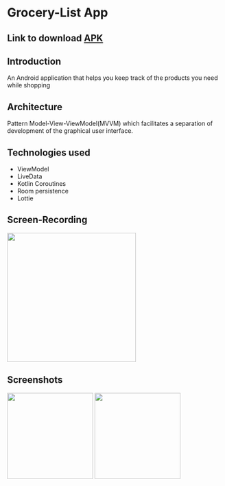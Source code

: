 # Grocery-List App
## Link to download [APK](https://github.com/smartinternz02/SPSGP-52834-Virtual-Internship---Android-Application-Development-Using-Kotlin/raw/master/Grocery-List.apk)
## Introduction

An Android application that helps you keep track of the products you need while shopping

## Architecture

Pattern Model-View-ViewModel(MVVM) which facilitates a separation of development of the graphical user interface.

## Technologies used
* ViewModel 
* LiveData 
* Kotlin Coroutines 
* Room persistence
* Lottie 

## Screen-Recording

<img src="https://github.com/smartinternz02/SPSGP-52834-Virtual-Internship---Android-Application-Development-Using-Kotlin/master/ScreenRecord.gif" width="300">

## Screenshots
<img src="https://raw.githubusercontent.com/smartinternz02/SPSGP-52834-Virtual-Internship---Android-Application-Development-Using-Kotlin/master/grocery.jpg" width="200"> <img src="https://raw.githubusercontent.com/smartinternz02/SPSGP-52834-Virtual-Internship---Android-Application-Development-Using-Kotlin/master/grocery1.jpg" width="200">
